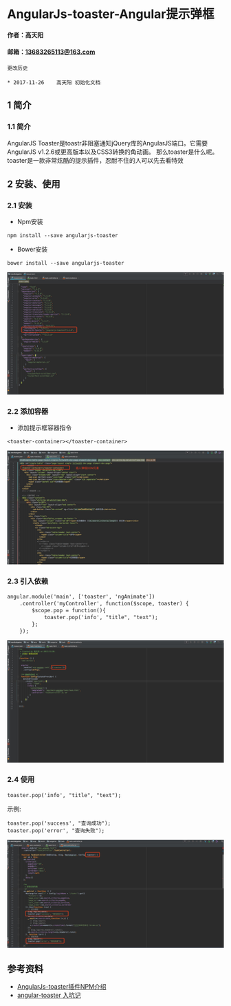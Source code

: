 # AngularJs-toaster-Angular提示弹框

#### 作者：高天阳
#### 邮箱：13683265113@163.com

```
更改历史

* 2017-11-26	高天阳	初始化文档

```

## 1 简介

### 1.1 简介

AngularJS Toaster是toastr非阻塞通知jQuery库的AngularJS端口。它需要AngularJS v1.2.6或更高版本以及CSS3转换的角动画。
那么toaster是什么呢。toaster是一款非常炫酷的提示插件，忍耐不住的人可以先去看特效

## 2 安装、使用

### 2.1 安装

* Npm安装

```
npm install --save angularjs-toaster
```

* Bower安装

```
bower install --save angularjs-toaster
```

![](/assets/AngularJs-toaster1.jpeg)

### 2.2 添加容器

* 添加提示框容器指令

```
<toaster-container></toaster-container>
```

![](/assets/AngularJs-toaster3.jpeg)

### 2.3 引入依赖

```
angular.module('main', ['toaster', 'ngAnimate'])
    .controller('myController', function($scope, toaster) {
        $scope.pop = function(){
            toaster.pop('info', "title", "text");
        };
    });
```

![](/assets/AngularJs-toaster2.jpeg)

### 2.4 使用

```
toaster.pop('info', "title", "text");
```

示例:
```
toaster.pop('success', "查询成功");
toaster.pop('error', "查询失败");
```

![](/assets/AngularJs-toaster4.jpeg)

## 参考资料

* [AngularJs-toaster插件NPM介绍](https://www.npmjs.com/package/angularjs-toaster)
* [angular-toaster 入坑记](http://blog.csdn.net/qq_26626113/article/details/53106688)